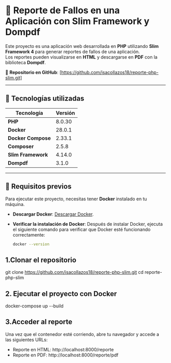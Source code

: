 # 📄 Reporte de Fallos en una Aplicación con Slim Framework y Dompdf

Este proyecto es una aplicación web desarrollada en **PHP** utilizando **Slim Framework 4** para generar reportes de fallos de una aplicación.  
Los reportes pueden visualizarse en **HTML** y descargarse en **PDF** con la biblioteca **Dompdf**.

📌 **Repositorio en GitHub**: [https://github.com/isacollazos18/reporte-php-slim.git]

---

## 🚀 Tecnologías utilizadas

| Tecnología         | Versión  |
|-------------------|---------|
| **PHP**          | 8.0.30  |
| **Docker**       | 28.0.1  |
| **Docker Compose** | 2.33.1 |
| **Composer**     | 2.5.8   |
| **Slim Framework** | 4.14.0  |
| **Dompdf**       | 3.1.0   |

---

## 📝 Requisitos previos

Para ejecutar este proyecto, necesitas tener **Docker** instalado en tu máquina.

- **Descargar Docker**: [Descargar Docker](https://www.docker.com/get-started).
- **Verificar la instalación de Docker**: Después de instalar Docker, ejecuta el siguiente comando para verificar que Docker esté funcionando correctamente:

  ```bash
  docker --version

## 1.Clonar el repositorio

git clone https://github.com/isacollazos18/reporte-php-slim.git
cd reporte-php-slim

## 2. Ejecutar el proyecto con Docker
docker-compose up --build

## 3.Acceder al reporte
Una vez que el contenedor esté corriendo, abre tu navegador y accede a las siguientes URLs:

- Reporte en HTML: http://localhost:8000/reporte
- Reporte en PDF: http://localhost:8000/reporte/pdf

